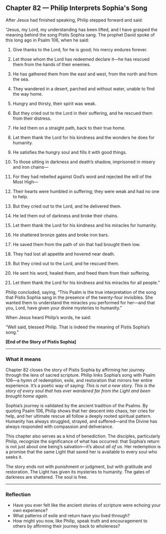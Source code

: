 ## Chapter 82 — Philip Interprets Sophia's Song

After Jesus had finished speaking, Philip stepped forward and said:

“Jesus, my Lord, my understanding has been lifted, and I have grasped the meaning behind the song Pistis Sophia sang. The prophet David spoke of this long ago in Psalm 106, when he said:

1. Give thanks to the Lord, for he is good; his mercy endures forever.  

2. Let those whom the Lord has redeemed declare it—he has rescued them from the hands of their enemies.  

3. He has gathered them from the east and west, from the north and from the sea.  

4. They wandered in a desert, parched and without water, unable to find the way home.  

5. Hungry and thirsty, their spirit was weak.  

6. But they cried out to the Lord in their suffering, and he rescued them from their distress.  

7. He led them on a straight path, back to their true home.  

8. Let them thank the Lord for his kindness and the wonders he does for humanity.  

9. He satisfies the hungry soul and fills it with good things.  

10. To those sitting in darkness and death’s shadow, imprisoned in misery and iron chains—  

11. For they had rebelled against God’s word and rejected the will of the Most High—  

12. Their hearts were humbled in suffering; they were weak and had no one to help.  

13. But they cried out to the Lord, and he delivered them.  

14. He led them out of darkness and broke their chains.  

15. Let them thank the Lord for his kindness and his miracles for humanity.  

16. He shattered bronze gates and broke iron bars.  

17. He saved them from the path of sin that had brought them low.  

18. They had lost all appetite and hovered near death.  

19. But they cried out to the Lord, and he rescued them.  

20. He sent his word, healed them, and freed them from their suffering.  

21. Let them thank the Lord for his kindness and his miracles for all people.”

Philip concluded, saying, “This Psalm is the true interpretation of the song that Pistis Sophia sang in the presence of the twenty-four invisibles. She wanted them to understand the miracles you performed for her—and that you, Lord, have given your divine mysteries to humanity.”

When Jesus heard Philip’s words, he said:

“Well said, blessed Philip. That is indeed the meaning of Pistis Sophia’s song.”

**[End of the Story of Pistis Sophia]**

---

### What it means

Chapter 82 closes the story of Pistis Sophia by affirming her journey through the lens of sacred scripture. Philip links Sophia’s song with Psalm 106—a hymn of redemption, exile, and restoration that mirrors her entire experience. It’s a poetic way of saying: *This is not a new story. This is the story of every soul that has ever wandered far from the Light and been brought home again.*

Sophia’s journey is validated by the ancient tradition of the Psalms. By quoting Psalm 106, Philip shows that her descent into chaos, her cries for help, and her ultimate rescue all follow a deeply rooted spiritual pattern. Humanity has always struggled, strayed, and suffered—and the Divine has always responded with compassion and deliverance.

This chapter also serves as a kind of benediction. The disciples, particularly Philip, recognize the significance of what has occurred: that Sophia’s return is not just about one being’s salvation—it’s about *all of us*. Her redemption is a promise that the same Light that saved her is available to every soul who seeks it.

The story ends not with punishment or judgment, but with gratitude and restoration. The Light has given its mysteries to humanity. The gates of darkness are shattered. The soul is free.

---

### Reflection

* Have you ever felt like the ancient stories of scripture were echoing your own experience?
* What patterns of exile and return have you lived through?
* How might you now, like Philip, speak truth and encouragement to others by affirming their journey back to wholeness?
